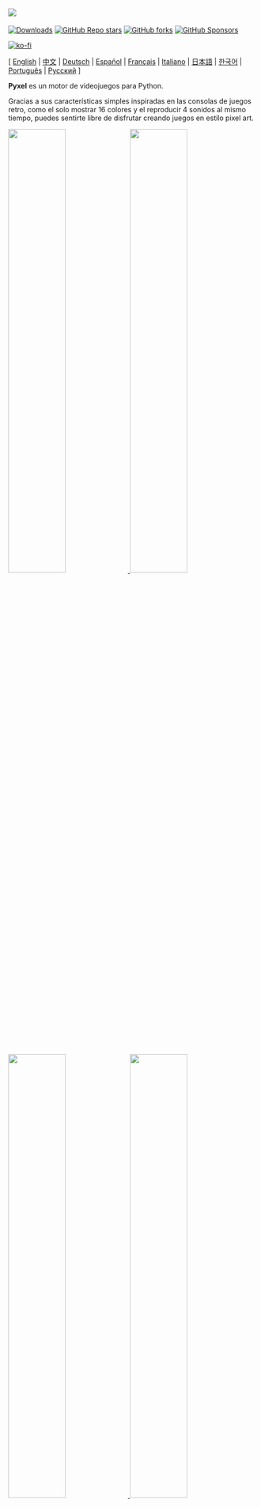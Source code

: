 # <img src="images/pyxel_logo_152x64.png">

[![Downloads](https://static.pepy.tech/personalized-badge/pyxel?period=total&units=international_system&left_color=grey&right_color=blue&left_text=PyPI%20downloads)](https://pypi.org/project/pyxel/)
[![GitHub Repo stars](https://img.shields.io/github/stars/kitao/pyxel?style=social)](https://github.com/kitao/pyxel)
[![GitHub forks](https://img.shields.io/github/forks/kitao/pyxel?style=social)](https://github.com/kitao/pyxel)
[![GitHub Sponsors](https://img.shields.io/github/sponsors/kitao?label=Sponsor%20me&logo=github%20sponsors&style=social)](https://github.com/sponsors/kitao)

[![ko-fi](https://ko-fi.com/img/githubbutton_sm.svg)](https://ko-fi.com/H2H27VDKD)

[ [English](../README.md) | [中文](README.cn.md) | [Deutsch](README.de.md) | [Español](README.es.md) | [Français](README.fr.md) | [Italiano](README.it.md) | [日本語](README.ja.md) | [한국어](README.ko.md) | [Português](README.pt.md) | [Русский](README.ru.md) ]

**Pyxel** es un motor de videojuegos para Python.

Gracias a sus características simples inspiradas en las consolas de juegos retro, como el solo mostrar 16 colores y el reproducir 4 sonidos al mismo tiempo, puedes sentirte libre de disfrutar creando juegos en estilo pixel art.

<a href="../pyxel/examples/01_hello_pyxel.py" target="_blank">
<img src="images/01_hello_pyxel.gif" width="48%">
</a>

<a href="../pyxel/examples/02_jump_game.py" target="_blank">
<img src="images/02_jump_game.gif" width="48%">
</a>

<a href="../pyxel/examples/03_draw_api.py" target="_blank">
<img src="images/03_draw_api.gif" width="48%">
</a>

<a href="../pyxel/examples/04_sound_api.py" target="_blank">
<img src="images/04_sound_api.gif" width="48%">
</a>

<a href="images/image_tilemap_editor.gif" target="_blank">
<img src="images/image_tilemap_editor.gif" width="48%">
</a>

<a href="images/sound_music_editor.gif" target="_blank">
<img src="images/sound_music_editor.gif" width="48%">
</a>

Las especificaciones de Pyxel están referenciados a los increíbles [PICO-8](https://www.lexaloffle.com/pico-8.php) y [TIC-80](https://tic.computer/)

Pyxel es de código abierto y gratuito. ¡Empecemos haciendo un juego retro con Pyxel!

## Características

- Se ejecuta en Windows, Mac(Intel y M1) y Linux
- Programación con python
- Paleta de 16 colores
- 3 bancos de imágenes de 256x256
- 8 mapas de 256x256
- 4 canales con 64 posibles definiciones de sonido
- 8 músicas que pueden combinar sonidos arbitrarios
- Entrada de teclado, ratón y gamepad.
- Editor de imágenes y sonido

### Paleta de colores

<img src="images/05_color_palette.png">

<img src="images/pyxel_palette.png">

## Como instalarlo

Hay dos tipos de Pyxel, una versión como paquete y una versión independiente.

### Instalar la versión paquete

La versión empaquetada de Pyxel utiliza Pyxel como un módulo de extensión de Python.

Lo recomendado para ellos que estén familiarizados con el manejo de paquetes en Python es utilizar el comando `pip` o para los que quieran desarrollar una aplicación completa.

**Windows**

Después de instalar [Python3](https://www.python.org/) (versión 3.7 o superior), ejecute el siguiente comando:

```sh
pip install -U pyxel
```

**Mac**

Después de instalar [Python3](https://www.python.org/) (versión 3.7 o superior), ejecute el siguiente comando:

```sh
pip3 install -U pyxel
```

**Linux**

Después de instalar los paquetes SDL2 (`libsdl2-dev` para Ubuntu), [Python3](https://www.python.org/) (versión 3.7 or superior), y `python3-pip`, ejecute el siguiente comando:

```sh
sudo pip3 install -U pyxel
```

Si los pasos mencionados previamente no funcionan, intente compilarla usted mismo, siguiendo los siguientes comandos después de instalar `cmake` and `rust`:

```sh
git clone https://github.com/kitao/pyxel.git
cd pyxel
make clean all
sudo pip3 install .
```

### Instalar la versión independiente

La versión independiente de Pyxel utiliza Pyxel como una herramienta independiente de Python.

Esta instalación es la recomendada para aquellos que quieran empezar a programar sin tener que preocuparse de los ajustes de Python o para aquellos que quieran jugar a juegos de Pyxel inmediatamente.

**Windows**

Descarga y ejecuta la última versión de (`pyxel-[version]-windows-setup.exe`) desde la [Página de Descargas](https://github.com/kitao/pyxel/releases).

**Mac**

Después de instalar [Homebrew](https://brew.sh/), ejecuta el siguiente comando:

```sh
brew tap kitao/pyxel
brew install pyxel
```

**Linux**

Después de instalar el paquete SDL2, (`libsdl2-dev` para Ubuntu) e instalar [Homebrew](https://brew.sh/), ejecuta los siguientes comandos:

```sh
brew tap kitao/pyxel
brew install pyxel
```
Si los pasos mencionados previamente no funcionan, intenta construir / compilar tú la versión empaquetada.

### Prueba los ejemplos de Pyxel

Después de instalar Pyxel, los ejemplos de Pyxel se copiarán a la carpeta actual, con el siguiente comando:

```sh
pyxel copy_examples
```
Los ejemplos serán copiados de la siguiente manera:

- [01_hello_pyxel.py](../pyxel/examples/01_hello_pyxel.py) - Aplicación simple
- [02_jump_game.py](../pyxel/examples/02_jump_game.py) - Juego de plataformas con los archivos de recursos Pyxel
- [03_draw_api.py](../pyxel/examples/03_draw_api.py) - Demostración de la API para dibujar
- [04_sound_api.py](../pyxel/examples/04_sound_api.py) - Demostración de la API de sonidos
- [05_color_palette.py](../pyxel/examples/05_color_palette.py) - Lista de la paleta de colores
- [06_click_game.py](../pyxel/examples/06_click_game.py) - Juego con clics del ratón
- [07_snake.py](../pyxel/examples/07_snake.py) - Juego de serpiente con música de fondo
- [08_triangle_api.py](../pyxel/examples/08_triangle_api.py) - Demostración de dibujo de triángulos con la API
- [09_shooter.py](../pyxel/examples/09_shooter.py) - Juego de nave espacial con transiciones de pantalla
- [10_platformer.py](../pyxel/examples/10_platformer.py) - Juego con desplazamiento lateral con plataformas con mapa
- [11_offscreen.py](../pyxel/examples/11_offscreen.py) - Rendimiento fuera de la pantalla con la clase Image
- [30SecondsOfDaylight.pyxapp](images/30SecondsOfDaylight.gif) - El primer ganador del Jam de Pyxel, por [Adam](https://twitter.com/helpcomputer0)
- [megaball.pyxapp](images/megaball.gif) - Juego arcade de física de bolas, por [Adam](https://twitter.com/helpcomputer0)

Los ejemplos se pueden ejecutar con el siguiente comando:

```sh
cd pyxel_examples
pyxel run 01_hello_pyxel.py
pyxel play 30SecondsOfDaylight.pyxapp
```

## Como utilizarlo

### Crear una aplicación Pyxel

Tras importar el módulo Pyxel en el código de python, especifique la dimensión de la ventana con la función `init`, luego, inicie la aplicación con la función `run`.

```python
import pyxel

pyxel.init(160, 120)

def update():
    if pyxel.btnp(pyxel.KEY_Q):
        pyxel.quit()

def draw():
    pyxel.cls(0)
    pyxel.rect(10, 10, 20, 20, 11)

pyxel.run(update, draw)
```

Los argumentos de la función `run` son la función `update` para actualizar cada fotograma y la función `draw` para dibujar la pantalla cuando sea necesario.

En una aplicación, es recomendable envolver el código de pyxel en una clase como la siguiente:

```python
import pyxel

class App:
    def __init__(self):
        pyxel.init(160, 120)
        self.x = 0
        pyxel.run(self.update, self.draw)

    def update(self):
        self.x = (self.x + 1) % pyxel.width

    def draw(self):
        pyxel.cls(0)
        pyxel.rect(self.x, 0, 8, 8, 9)

App()
```

También es posible escribir código simple utilizando la función `show` y la función `flip`, para dibujar gráficos simples y animaciones o la función `show` muestra en pantalla hasta que se pulse la tecla de `Esc`.


```python
import pyxel

pyxel.init(120, 120)
pyxel.cls(1)
pyxel.circb(60, 60, 40, 7)
pyxel.show()
```
La función `flip` actualiza la pantalla una sola vez.

```python
import pyxel

pyxel.init(120, 80)

while True:
    pyxel.cls(3)
    pyxel.rectb(pyxel.frame_count % 160 - 40, 20, 40, 40, 7)
    pyxel.flip()
```

### Corre aplicaciones Pyxel

El código generado puede ser ejecutado con el siguiente comando:

```sh
pyxel run PYTHON_SCRIPT_FILE
```

Para la versión empaquetada, se puede ejecutar de la siguiente manera, como un script normal de Python:

```sh
cd pyxel_examples
python3 PYTHON_SCRIPT_FILE
```

(Para Windows, escriba `python` en vez de `python3`)

### Controles Especiales

Los siguientes controles especiales se pueden utilizar en cualquier aplicación que esté corriendo:

- `Esc`<br>
Salir de la aplicación
- `Alt(Option)+1`<br>
Guardar la captura de pantalla al escritorio
- `Alt(Option)+2`<br>
Restablecer la hora de inicio de la grabación del vídeo de captura de pantalla
- `Alt(Option)+3`<br>
Guarda la captura de video en el escritorio (hasta 10 segundos)
- `Alt(Option)+0`<br>
Activa el monitor de monitorización (fps, el tiempo que tarda en actualizar la pantalla y el tiempo que tarda en dibujar)
- `Alt(Option)+Enter`<br>
Activar el modo de pantalla completa

### Como crear los recursos

El Editor de Pyxel crea imágenes y sonidos que se utilizan en la aplicación de Pyxel.

Se ejecuta con el siguiente comando:

```sh
pyxel edit [PYXEL_RESOURCE_FILE]
```

Si el archivo de recursos de Pyxel existe, el archivo se carga y si no existe, se crea con el nombre especificado.
Si el archivo de recursos es omitido, el nombre de este será `my_resource.pyxres`.

Tras iniciar el Editor de Pyxel, el archivo puede ser cambiado arrastrando y soltando otro archivo de recursos. Si el archivo se arrastra y se tiene pulsada la tecla ``Ctrl(Cmd)``, solo el recurso concreto se cargará (Imagen/Mapa/Sonido/Música) que se está editando actualmente. Esta operación permite combinar multiples archivos de recursos en uno solo.

Dicho archivo de recursos podrá see cargado con la función ``load``.

EL Editor de Pyxel tiene los siguientes modos de edición:

**Editor de imágenes:**

El modo para editar el banco de imágenes.

<img src="doc/images/image_editor.gif">

Arrastrando y soltando un archivo de imagen (png/jpg/gif) en el editor de imágenes, la imagen será cargada en el banco de imágenes seleccionado.

**Editor de mapa / losas:**

El modo para editar el mapa de losas o mapa en el que las imágenes en el banco de imágenes están organizados en un patrón de azulejos o baldosas

<img src="doc/images/tilemap_editor.gif">

**Editor de sonido:**

El modo para editar el sonido.

<img src="doc/images/sound_editor.gif">

**Editor de música:**

El módulo para editar música en el que organiza los sonidos del editor de sonidos para poder reproducirlos.

<img src="doc/images/music_editor.gif">

### Otros recursos en la creación de métodos

Las imágenes de Pyxel y el mapa también se pueden crear de las siguientes maneras:

- Crea una imagen de una lista de strings con la función `Image.set` o la función `Tilemap.set`
- Carga un archivo de imagen (png/gif/jpeg) en la paleta de Pyxel con la función `Image.load`

Los sonidos de Pyxel también se pueden crear ude la siguiente manera:

- Crear el sonido desde strings con las funciones `Sounds.set` o `Music.set`

Por favor, consulte la API para el uso de estas funciones.

### Como distribuir tu aplicación

Pyxel soporta un archivo dedicado para distribuir el código (formato de aplicación de Pyxel) que funciona en todas las plataformas.

Cree la aplicación (.pyxapp) con el siguiente comando:

```sh
pyxel package APP_ROOT_DIR STARTUP_SCRIPT_FILE
```

Si la aplicación debe incluir recursos o algunos módulos adicionales, colóquelo en la carpeta de la aplicación.

La aplicación creada se puede ejecutar con el siguiente comando:

```sh
pyxel play PYXEL_APP_FILE
```

##  Referencias de la API

### Sistema

- `width`, `height`<br>
La anchura y la altura de la pantalla

- `frame_count`<br>
El número de fotogramas que han pasado

- `init(width, height, [title], [fps], [quit_key], [capture_scale], [capture_sec])`<br>
Inicializa la aplicación de pyxel con el tamaño (`width`, `height`). Los siguientes parámetros pueden ser especificados como opciones: el título con `title`, el ratio de fotogramas por segundo con `fps`, para salir de la aplicación `quit_key`, la escala de captura de pantalla con `capture_scale` y el tiempo máximo para grabar la pantalla con `capture_sec`. <br>
por ejemplo: `pyxel.init(160, 120, title="My Pyxel App", fps=60, quit_key=pyxel.KEY_NONE, capture_scale=3, capture_sec=0)`

- `run(update, draw)`<br>
Comienza la aplicación de Pyxel y llama la función `update` para actualizar cada fotograma y la función `draw` para dibujar.

- `show()`<br>
Muestra la pantalla y espera hasta que la tecla `Esc` sea pulsada. (No lo utilice en aplicaciones normales)

- `flip()`<br>
Actualiza la pantalla una vez (No lo utilice en aplicaciones normales)

- `quit()`<br>
Salir de la aplicación

### Recursos

- `load(filename, [image], [tilemap], [sound], [music])`<br>
Carga el archivo de recursos (.pyxres). Si ``False`` es especificado para los recursos (``image/tilemap/sound/music``), los recursos no serán cargados.

### Entrada
- `mouse_x`, `mouse_y`<br>
La posición del cursor

- `mouse_wheel`<br>
EL valor actual de la rueda del ratón

- `btn(key)`<br>
Devuelve True si key es presionada, si no devuelve False (lista de definición de teclas)

- `btnp(key, [hold], [period])`<br>
Devuelve `True` si `key` es presionada en ese cuadro, si no devuelve `False`. Cuando `hold` y `period` son definidos, devuelve `True` en el intervalo de cuadro `period` cuando la `key` es sostenida por más cuadros que el valor `hold`.
- `btnr(key)`<br>
Devuelve `True` si se suelta la tecla `key` en ese frame, si no, devuelve `False`.

- `mouse(visible)`<br>
Si `visible` es `True`, muestra el cursor del ratón. Si es `False`, no lo muestra. Incluso si el cursor no se muestra, su posición se actualiza.

### Gráficos

- `colors`<br>
Lista de la paleta de colores que se pueden representar. El color del display se especifica con un valor numérico de 24 bits. Utiliza `colors.from_list` y `colors.to_list` para directamente asignar y leer una lista de Python.
Ejemplo: `org_colors = pyxel.colors.to_list(); pyxel.colors[15] = 0x112233; pyxel.colors.from_list(org_colors)`

- `image(img)`<br>
Opera la imagen del banco de imágenes `img`(0-2). (Vea la clase Imágenes)<br>
Ejemplo: `pyxel.image(0).load(0, 0, "title.png")`

- `tilemap(tm)`<br>
Opera el mapa `tm` (0-7). (Vea la clase del mapa)

- `clip(x, y, w, h)`<br>
Establezca el área de dibujo de la pantalla de (`x`, `y`) a una anchura `w` y a una altura `h`. Reinicia el área de dibujo a todo el área de la pantalla con `clip()`.

- `camera(x, y)`<br>
Cambie las coordenadas de la esquina superior izquierda de la pantalla a (`x`,` y`). Restablezca las coordenadas de la esquina superior izquierda a (`0`,` 0`) con `camera()`.

- `pal(col1, col2)`<br>
Reemplaza el color `col1` con `col2` para dibujarlo. Utiliza `pal()` para resetear la paleta de colores y volver a la paleta que viene por defecto por defecto con Pyxel.

- `cls(col)`<br>
Borra la pantalla con el color `col`.

- `pget(x, y)`<br>
Obtiene el color del pixel en la posición (`x`, `y`).

- `pset(x, y, col)`<br>
Dibuja un pixel del color `col` en la posición (`x`, `y`).

- `line(x1, y1, x2, y2, col)`<br>
Dibuja una línea del color `col` desde (`x1`, `y1`) a (`x2`, `y2`).

- `rect(x, y, w, h, col)`<br>
Dibuja un rectángulo de anchura `w`, altura `h` y color `col` desde la posición (`x`, `y`).

- `rectb(x, y, w, h, col)`<br>
Dibuja el perímetro de un rectángulo de anchura `w`, altura `h` y color `col` desde la posición (`x`, `y`).

- `circ(x, y, r, col)`<br>
Dibuja un círculo de radio `r` y color `col` en (`x`, `y`).

- `circb(x, y, r, col)`<br>
Dibuja una circunferencia de radio `r` y color `col` en (`x`, `y`).

- `ellip(x, y, w, h, col)`<br>
Dibuja una elipsis de anchura `w`, altura `h` y color `col` desde (`x`, `y`).

- `ellipb(x, y, w, h, col)`<br>
Dibuja el contorno de una elipsis de anchura `w`, altura `h` y color `col` desde (`x`, `y`).

- `tri(x1, y1, x2, y2, x3, y3, col)`<br>
Dibuja un triángulo con los vertices (`x1`, `y1`), (`x2`, `y2`), (`x3`, `y3`) y color `col`.

- `trib(x1, y1, x2, y2, x3, y3, col)`<br>
Dibuja el perímetro de un triángulo con los vertices (`x1`, `y1`), (`x2`, `y2`), (`x3`, `y3`) y color `col`.

- `fill(x, y, col)`<br>
Dibuja una elipsis de anchura `w`, altura `h` y color `col` desde (`x`, `y`).

- `blt(x, y, img, u, v, w, h, [colkey])`<br>
Copia la región de tamaño (`w`, `h`) desde la posición (`u`, `v`) del banco de imágenes `img` (0-2) a (`x`, `y`). Si es negativo el valor para la `w` y/o la `h`, se representará invirtiendo horizontalmente o verticalmente. Si `colkey` se especifica, se tratará ese color como transparente.

<img src="images/blt_figure.png">

- `bltm(x, y, tm, u, v, w, h, [colkey])`<br>
Copie la región de tamaño (`w`,` h`) de (`u`,` v`) del mapa de mosaicos `tm` (0-7) a (` x`, `y`). Si se establece un valor negativo para `w` y / o` h`, se invertirá horizontal y / o verticalmente. Si se especifica "colkey", se trata como un color transparente. El tamaño de un mosaico es de 8x8 píxeles y se almacena en un mapa de mosaicos como una tupla de `(tile_x, tile_y)`.

<img src="images/bltm_figure.png">

- `text(x, y, s, col)`<br>
Dibuja un string `s` del color`col` en (`x`, `y`).

### Audio

- `sound(snd)`<br>
Opera el sonido `snd` (0-63). (Vea la clase Sonido)<br>
Ejemplo: `pyxel.sound(0).speed = 60`

- `music(msc)`<br>
Reproduce la música  `msc` (0-7). (Vea la clase Música)

- `play_pos(ch)`<br>
Obtenga la posición de la reproducción de la música de un canal  `ch` (0-3) como la tupla `(sound no, note no)`, no quiere decir número. Devuelve `None` cuando la música cesa.

- `play(ch, snd, [tick], [loop])`<br>
Reproduce el sonido `snd` (0-63) en el canal `ch` (0-3). Si el `snd` está en una lista, será reproducido en orden. La posición de inicio de la reproducción se puede especificar mediante un `tick` (1 tick = 1/120 segundos). Si `True` se especifica para `loop`, la reproducción se realizará en bucle.

- `playm(msc, [tick], [loop])`<br>
Reproduce la música `msc` (0-7). La posición de inicio de la reproducción se puede especificar mediante un `tick` (1 tick = 1/120 segundos). Si `True` se especifica para `loop`, la reproducción en bucle tendrá lugar.

- `stop([ch])`<br>
Para la reproducción del canal `ch` (0-3). `stop()` para detener todos los canales

### Clase Imagen

- `width`, `height`<br>
La anchura y la altura de una imagen

- `set(x, y, data)`<br>
Define la imagen en (`x`, `y`) por una lista de strings. <br>
Ejemplo: `pyxel.image(0).set(10, 10, ["0123", "4567", "89ab", "cdef"])`

- `load(x, y, filename)`<br>
Carga el archivo con la imagen (png/gif/jpeg) en (`x`, `y`)

- `pget(x, y)`<br>
Obtén el color del pyxel en la posición (`x`, `y`).

- `pset(x, y, col)`<br>
Dibuja un pixel del color `col` en las coordenadas (`x`, `y`).

### Clase Mapa de celdas

- `width`, `height`<br>
La anchura y la altura del mapa

- `refimg`<br>
El banco de imágenes (0-2) que referencia el mapa

- `set(x, y, data)`<br>
Establece el mapa a (`x`, `y`) por una lista de strings<br>
Ejemplo: `pyxel.tilemap(0).set(0, 0, ["000102", "202122", "a0a1a2", "b0b1b2"])`

- `pget(x, y)`<br>
Obtén la celda del mapa de la posición (`x`, `y`). Una celda es una tupla formada por `(tile_x, tile_y)`

- `pset(x, y, tile)`<br>
Dibuja una `tile` en (`x`, `y`). Una celda es una tupla formada por `(tile_x, tile_y)`

### Sound Class

- `notes`<br>
Lista de notas (0-127). Cuanto mayor sea el número, mayor será el pitch (más agudo) y a 33, se convierte en la nota 'A2' (440 Hz). El resto es -1

- `tones`<br>
Lista de tonos(0:Triangular / 1:Cuadrada / 2:Pulsada / 3:Ruido)

- `volumes`<br>
- Lista de volúmenes (0-7)

- `effects`<br>
Lista de efectos de sonido (0:Nada / 1:Slide / 2:Vibrato / 3:FadeOut)

- `speed`<br>
La velocidad de reproducción, 1 es la más rápida y al incrementar este número, la velocidad de reproducción disminuye. Cuando vale 120, la longitud de una nota es de 1 segundo.

- `set(notes, tones, volumes, effects, speed)`<br>
Fija las notas, los tonos, el volumen y los efectos con una string. Si los tonos, el volumen, la longitud de los efectos son más cortos que la nota, se repetirá desde el principio.

- `set_notes(notes)`<br>
Fija las notas con un string hecho por 'CDEFGAB'+'#-'+'0123' o 'R'. Sensible a las mayúsculas y minúsculas y los espacios en blanco serán ignorados.<br>
Ejemplo: `pyxel.sound(0).set_note("G2B-2D3R RF3F3F3")`

- `set_tones(tones)`<br>
Fija las notas con un string hecho con 'TSPN'. Sensible a las mayúsculas y minúsculas y los espacios en blanco serán ignorados.<br>
Ejemplo: `pyxel.sound(0).set_tone("TTSS PPPN")`

- `set_volumes(volumes)`<br>
Fija el volumen con una string hecha de '01234567'. Sensible a las mayúsculas y minúsculas y los espacios en blanco serán ignorados.<br>
Ejemplo: `pyxel.sound(0).set_volume("7777 7531")`

- `set_effects(effects)`<br>
Fija los efectos con una string hecha con 'NSVF'. Sensible a las mayúsculas y minúsculas y los espacios en blanco serán ignorados.<br>
Ejemplo: `pyxel.sound(0).set_effect("NFNF NVVS")`

### Clase Música

- `sequences`<br>
Lista bi-dimensional de sonidos (0-63) en una lista indexada por el número de canales.

- `set(seq0, seq1, seq2, seq3)`<br>
Fija la lista de sonidos (0-63) de todos los canales. Si se referencia una lista vacía, ese canal no se utilizará para reproducir el sonido.<br>
Ejemplo: `pyxel.music(0).set([0, 1], [2, 3], [4], [])`

### APIs avanzadas

Pyxel tiene "API avanzadas" que no se mencionan en esta referencia porque "puede confundir a los usuarios" o "necesita unos conocimientos especializados para poder utilizarlas"

Si estás familiarizado con tus habilidades. ¡Intenta crear proyectos alucinantes con [esto](../pyxel/__init__.pyi) como pista!

## Como contribuir

### Presentar un problema

Usa el [Rastreador de problemas](https://github.com/kitao/pyxel/issues) para enviar errores y solicitudes de mejora. Antes de presentar un nuevo tema, asegúrese de que no existe uno ya abierto similar.

### Pruebas Manuales

Cualquier persona que compruebe y prueba manualmente el código y reporte errores o sugerencias para mejorar el código en el [Issue Tracker](https://github.com/kitao/pyxel/issues) es bienvenida! <br>

### Envio de Pull Request

Parches o errores son aceptables en forma de pull request (PRs). Asegurate de que el tema de la pull request esté abierta en el Issue Tracker

Los pull request enviados se consideran acordados para poder publicarse bajo la [Licencia MIT](../LICENSE).

## Otra Información

- [Q&A](https://github.com/kitao/pyxel/wiki/Pyxel-Q&A)
- [Ejemplos de usuarios](https://github.com/kitao/pyxel/wiki/Pyxel-User-Examples)
- [Discord Server (English)](https://discord.gg/FC7kUZJ)
- [Discord Server (Japanese - 日本語版)](https://discord.gg/qHA5BCS)

## Licencia

Pyxel esta bajo la [Licencia MIT](../LICENSE). Puede ser reutilizada con el software propietario, siempre y cuando todas las copias del software o sus substanciales porciones del mismo incluyan una copia de los términos de la Licencia MIT y también un aviso de copyright.

## Reclutamiento de patrocinadores

Pyxel está buscando patrocinadores en GitHub Sponsors. Considere patrocinar Pyxel para un mantenimiento continuo y adiciones de funciones. Los patrocinadores pueden consultar sobre Pyxel como un beneficio. Consulte [aquí](https://github.com/sponsors/kitao) para obtener más detalles.
